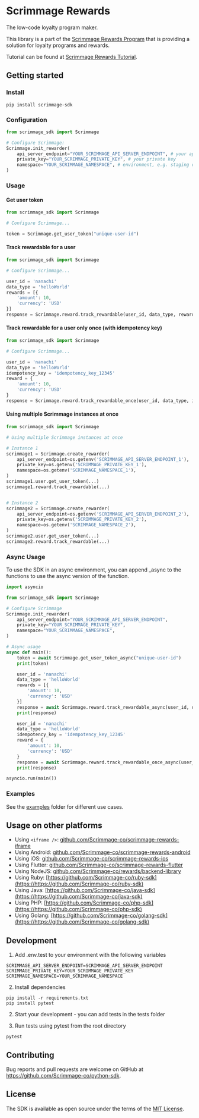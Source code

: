# Scrimmage Rewards

The low-code loyalty program maker.

This library is a part of the [Scrimmage Rewards Program](https://scrimmage.co)
that is providing a solution for loyalty programs and rewards.

Tutorial can be found at [Scrimmage Rewards Tutorial](https://scrimmage-rewards.readme.io/docs).

## Getting started

### Install
    pip install scrimmage-sdk

### Configuration
```python
from scrimmage_sdk import Scrimmage

# Configure Scrimmage:
Scrimmage.init_rewarder(
    api_server_endpoint="YOUR_SCRIMMAGE_API_SERVER_ENDPOINT", # your api server endpoint
    private_key="YOUR_SCRIMMAGE_PRIVATE_KEY", # your private key
    namespace="YOUR_SCRIMMAGE_NAMESPACE", # environment, e.g. staging or production
)
```

### Usage

#### Get user token
```python
from scrimmage_sdk import Scrimmage

# Configure Scrimmage...

token = Scrimmage.get_user_token("unique-user-id")
```

#### Track rewardable for a user
```python
from scrimmage_sdk import Scrimmage

# Configure Scrimmage...

user_id = 'nanachi'
data_type = 'helloWorld'
rewards = [{
    'amount': 10,
    'currency': 'USD'
}]
response = Scrimmage.reward.track_rewardable(user_id, data_type, rewards=rewards)
```

#### Track rewardable for a user only once (with idempotency key)
```python
from scrimmage_sdk import Scrimmage

# Configure Scrimmage...

user_id = 'nanachi'
data_type = 'helloWorld'
idempotency_key = 'idempotency_key_12345'
reward = {
    'amount': 10,
    'currency': 'USD'
}
response = Scrimmage.reward.track_rewardable_once(user_id, data_type, idempotency_key, reward=reward)

```

#### Using multiple Scrimmage instances at once
```python
from scrimmage_sdk import Scrimmage

# Using multiple Scrimmage instances at once

# Instance 1
scrimmage1 = Scrimmage.create_rewarder(
    api_server_endpoint=os.getenv('SCRIMMAGE_API_SERVER_ENDPOINT_1'),
    private_key=os.getenv('SCRIMMAGE_PRIVATE_KEY_1'),
    namespace=os.getenv('SCRIMMAGE_NAMESPACE_1'),
)
scrimmage1.user.get_user_token(...)
scrimmage1.reward.track_rewardable(...)


# Instance 2
scrimmage2 = Scrimmage.create_rewarder(
    api_server_endpoint=os.getenv('SCRIMMAGE_API_SERVER_ENDPOINT_2'),
    private_key=os.getenv('SCRIMMAGE_PRIVATE_KEY_2'),
    namespace=os.getenv('SCRIMMAGE_NAMESPACE_2'),
)
scrimmage2.user.get_user_token(...)
scrimmage2.reward.track_rewardable(...)
```

### Async Usage
To use the SDK in an async environment, you can append _async to the functions to use the async version of the function.

```python
import asyncio

from scrimmage_sdk import Scrimmage

# Configure Scrimmage
Scrimmage.init_rewarder(
    api_server_endpoint="YOUR_SCRIMMAGE_API_SERVER_ENDPOINT",
    private_key="YOUR_SCRIMMAGE_PRIVATE_KEY",
    namespace="YOUR_SCRIMMAGE_NAMESPACE",
)

# Async usage
async def main():
    token = await Scrimmage.get_user_token_async("unique-user-id")
    print(token)

    user_id = 'nanachi'
    data_type = 'helloWorld'
    rewards = [{
        'amount': 10,
        'currency': 'USD'
    }]
    response = await Scrimmage.reward.track_rewardable_async(user_id, data_type, rewards=rewards)
    print(response)

    user_id = 'nanachi'
    data_type = 'helloWorld'
    idempotency_key = 'idempotency_key_12345'
    reward = {
        'amount': 10,
        'currency': 'USD'
    }
    response = await Scrimmage.reward.track_rewardable_once_async(user_id, data_type, idempotency_key, reward=reward)
    print(response)

asyncio.run(main())
```


### Examples
See the [examples](https://github.com/Scrimmage-co/python-sdk/tree/main/examples) folder for different use cases.


## Usage on other platforms

- Using `<iframe />`: [github.com/Scrimmage-co/scrimmage-rewards-iframe](https://github.com/Scrimmage-co/scrimmage-rewards-iframe)
- Using Android: [github.com/Scrimmage-co/scrimmage-rewards-android](https://github.com/Scrimmage-co/scrimmage-rewards-android)
- Using iOS: [github.com/Scrimmage-co/scrimmage-rewards-ios](https://github.com/Scrimmage-co/scrimmage-rewards-ios)
- Using Flutter: [github.com/Scrimmage-co/scrimmage-rewards-flutter](https://github.com/Scrimmage-co/scrimmage-rewards-flutter)
- Using NodeJS: [github.com/Scrimmage-co/rewards/backend-library](https://github.com/Scrimmage-co/rewards/backend-library)
- Using Ruby: [https://github.com/Scrimmage-co/ruby-sdk](https://https://github.com/Scrimmage-co/ruby-sdk)
- Using Java: [https://github.com/Scrimmage-co/java-sdk](https://https://github.com/Scrimmage-co/java-sdk)
- Using PHP: [https://github.com/Scrimmage-co/php-sdk](https://https://github.com/Scrimmage-co/php-sdk)
- Using Golang: [https://github.com/Scrimmage-co/golang-sdk](https://https://github.com/Scrimmage-co/golang-sdk)

## Development
1. Add .env.test to your environment with the following variables
```
SCRIMMAGE_API_SERVER_ENDPOINT=SCRIMMAGE_API_SERVER_ENDPOINT
SCRIMMAGE_PRIVATE_KEY=YOUR_SCRIMMAGE_PRIVATE_KEY
SCRIMMAGE_NAMESPACE=YOUR_SCRIMMAGE_NAMESPACE
```

2. Install dependencies
```
pip install -r requirements.txt
pip install pytest
```

2. Start your development - you can add tests in the tests folder

3. Run tests using pytest from the root directory
```
pytest
```

## Contributing

Bug reports and pull requests are welcome on GitHub at https://github.com/Scrimmage-co/python-sdk.

## License

The SDK is available as open source under the terms of the [MIT License](https://opensource.org/licenses/MIT).